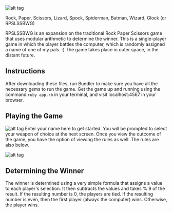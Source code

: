 ![alt tag](https://travis-ci.org/makersacademy/rps-challenge.svg?branch=master)

Rock, Paper, Scissors, Lizard, Spock, Spiderman, Batman, Wizard, Glock (or RPSLSSBWG)

RPSLSSBWG is an expansion on the traditional Rock Paper Scissors game that uses modular arithmetic to determine
the winner. This is a single-player game in which the player battles the computer, which is randomly assigned a
name of one of my pals. :) The game takes place in outer space, in the distant future.

Instructions
-------
After downloading these files, run Bundler to make sure you have all the necessary gems to run the game.
Get the game up and running using the command `ruby app.rb` in your terminal, and visit localhost:4567 in your
browser.

Playing the Game
-------
![alt tag](http://i.imgur.com/n9zWNS6.png)
Enter your name here to get started. You will be prompted to select your weapon of choice at the next screen.
Once you view the outcome of the game, you have the option of viewing the rules as well. The rules are also
below.

![alt tag](http://i.imgur.com/EqlN342.jpg?1)

Determining the Winner
-------
The winner is determined using a very simple formula that assigns a value to each player's selection. It then
subtracts the values and takes % 9 of the result. If the resulting number is 0, the players are tied. If the
resulting number is even, then the first player (always the computer) wins. Otherwise, the player wins.
